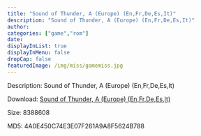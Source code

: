 ```yaml
---
title: "Sound of Thunder, A (Europe) (En,Fr,De,Es,It)"
description: "Sound of Thunder, A (Europe) (En,Fr,De,Es,It)"
author: 
categories: ["game","rom"]
date: 
displayInList: true
displayInMenu: false
dropCap: false
featuredImage: /img/miss/gamemiss.jpg
---
```


Description: Sound of Thunder, A (Europe) (En,Fr,De,Es,It)

Download: <a style="text-decoration:underline;" href="https://mega.nz/#!CHAAzaJI!rVOagkdWE_c0-yseDa2B2XXgzRWdm_jI60vzbF3YSAE" target = "_blank" rel = "nofollow" > Sound of Thunder, A (Europe) (En,Fr,De,Es,It)</a>

Size: 8388608

MD5: 4A0E450C74E3E07F261A9A8F5624B788


